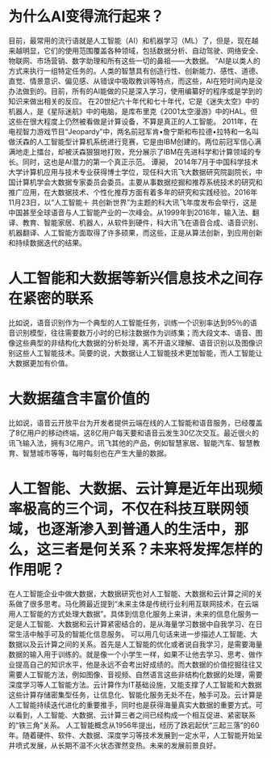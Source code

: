﻿# 为什么AI变得流行起来？
目前，最常用的流行语就是人工智能（AI）和机器学习（ML）了，但是，现在越来越明显，它们的使用范围覆盖各种领域，包括数据分析、自动驾驶、网络安全、物联网、市场营销、数字助理和所有这些一切的鼻祖——大数据。
 “AI是以类人的方式来执行一组特定任务的。人类的智慧具有创造行性、创新能力、感性、道德、直觉、情景意识、偏见感、从错误中吸取教训等特点，而这些，AI在短时间内是没办法做到的。目前，所有的AI能做的只是深入学习，使用编纂好的程序或是学到的知识来做出相关的反应。
在20世纪六十年代和七十年代，它是《迷失太空》中的机器人，是《星际迷航》中的电脑，是库布里克《2001太空漫游》中的HAL。但这些在很大程度上仍然被看做是计算设备，不算是真正的人工智能。
2011年，在电视智力游戏节目“Jeopardy”中，两名前冠军肯•詹宁斯和布拉德•拉特和一名叫做沃森的人工智能型计算机系统进行竞赛，它是由IBM创建的。两位前冠军信心满满地走上擂台，却被沃森狠狠地打败，充分展示了IBM在先进科学和计算领域的专长。同时，这也是AI潜力的第一个真正示范。
谭昶， 2014年7月于中国科学技术大学计算机应用与技术专业获得博士学位，现任科大讯飞大数据研究院副院长，中国计算机学会大数据专家委员会委员。主要从事数据挖掘和推荐系统技术的研究和推广应用，在大数据技术、个性化推荐方面有着多年的研究和实践经验。2016年11月23日，以“人工智能＋ 共创新世界”为主题的科大讯飞年度发布会举行，这是中国甚至全球语音与人工智能产业的一次峰会。从1999年到2016年，输入法、翻译、教育、智能家居、机器人，从软件到硬件，科大讯飞在语音合成、语音识别、机器翻译、人工智能方面取得了许多硕果，而这些，正是从算法创新，到应用创新和持续数据迭代的结果。
# 人工智能和大数据等新兴信息技术之间存在紧密的联系
比如说，语音识别作为一个典型的人工智能任务，训练一个识别率达到95％的语音识别模型，往往需要数万小时的已标注数据作为训练集；而大段文本、语音、图像这些典型的非结构化大数据的分析处理，离不开语义理解、语音识别以及图像识别这些人工智能技术。简要的说，大数据让人工智能技术更加智能，而人工智能让大数据更加有价值。
# 大数据蕴含丰富价值的
比如说，语音云开放平台为开发者提供云端在线的人工智能和语音服务，已经覆盖了8亿用户的移动终端，这8亿用户每天要和语音云发生30亿次交互。最近很火的讯飞输入法，拥有3亿用户。讯飞其他的产品，例如智慧家居、智能汽车、智慧教育、智慧城市等等，每时每刻也在产生大量的数据。
# 人工智能、大数据、云计算是近年出现频率极高的三个词，不仅在科技互联网领域，也逐渐渗入到普通人的生活中，那么，这三者是何关系？未来将发挥怎样的作用呢？
在人工智能企业中做大数据，大数据研究也对人工智能、大数据和云计算之间的关系做了很多思考。马化腾最近提到“未来主体是传统行业利用互联网技术，在云端用人工智能的方式处理大数据”。具体到信息化服务上来讲，未来的信息化服务一定是人工智能、大数据和云计算紧密结合的，是从海量学习数据中自我学习、在日常生活中触手可及的智能化信息服务。
可以用几句话来进一步描述人工智能、大数据以及云计算之间的关系。首先是人工智能的优化或者说自我学习，是需要海量数据的输入用于训练的。就是像一个小学生一样，如果不让他去学习、思考、做作业提高自己的知识水平，他是永远不会考出好成绩的。而大数据的价值挖掘往往又需要人工智能方法，例如图像、音视频、自然语言这些非结构化数据的处理，需要深度学习等人工智能方法。云计算作为IT基础设施，又能支撑了人工智能和大数据这些计算存储密集型任务，让信息化、智能化服务无处不在，触手可及。云计算是人工智能持续迭代进化的重要推手，同时也是获得海量真实大数据的重要方式。可以看到，人工智能、大数据、云计算三者之间已经构成一个相互促进、紧密联系的“铁三角”关系。
人工智能概念从1956年提出，经历了跌宕起伏“三起三落”的60年。随着硬件、软件、大数据、深度学习等技术发展到一定水平，人工智能开始呈井喷式发展，从长期不温不火状态骤然变热。未来的发展前景良好。


 
